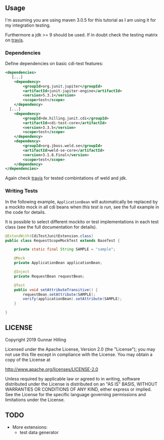 ## Usage

I'm assuming you are using maven 3.0.5 for this tutorial as I am using it for my integration testing.

Furthermore a jdk >= 9 should be used. If in doubt check the testing matrix on
[travis](https://travis-ci.org/guhilling/cdi-test).


### Dependencies

Define dependencies on basic cdi-test features:

```xml
<dependencies>
   [...] 
    <dependency>
        <groupId>org.junit.jupiter</groupId>
        <artifactId>junit-jupiter-engine</artifactId>
        <version>5.3.1</version>
        <scope>test</scope>
    </dependency>
  [...] 
    <dependency>
        <groupId>de.hilling.junit.cdi</groupId>
        <artifactId>cdi-test-core</artifactId>
        <version>3.3.5</version>
        <scope>test</scope>
    </dependency>
    <dependency>
        <groupId>org.jboss.weld.se</groupId>
        <artifactId>weld-se-core</artifactId>
        <version>3.1.8.Final</version>
        <scope>test</scope>
    </dependency>
</dependencies>
```

Again check [travis](https://travis-ci.org/guhilling/cdi-test) for tested combintations of weld and jdk.

### Writing Tests

In the following example, `ApplicationBean` will automatically be replaced by a mockito mock in all cdi
beans when _this test is run_, see the full example in the code for details.

It is possible to select different mockito or test implementations in each test class (see the full documentation for details).

```java
@ExtendWith(CdiTestJunitExtension.class)
public class RequestScopeMockTest extends BaseTest {

    private static final String SAMPLE = "sample";

    @Mock
    private ApplicationBean applicationBean;

    @Inject
    private RequestBean requestBean;

    @Test
    public void setAttributeTransitive() {
        requestBean.setAttribute(SAMPLE);
        verify(applicationBean).setAttribute(SAMPLE);
    }

}

```

## LICENSE

 Copyright 2019 Gunnar Hilling

   Licensed under the Apache License, Version 2.0 (the "License");
   you may not use this file except in compliance with the License.
   You may obtain a copy of the License at

   http://www.apache.org/licenses/LICENSE-2.0

   Unless required by applicable law or agreed to in writing, software
   distributed under the License is distributed on an "AS IS" BASIS,
   WITHOUT WARRANTIES OR CONDITIONS OF ANY KIND, either express or implied.
   See the License for the specific language governing permissions and
   limitations under the License.


## TODO

* More extensions:
    * test data generator
